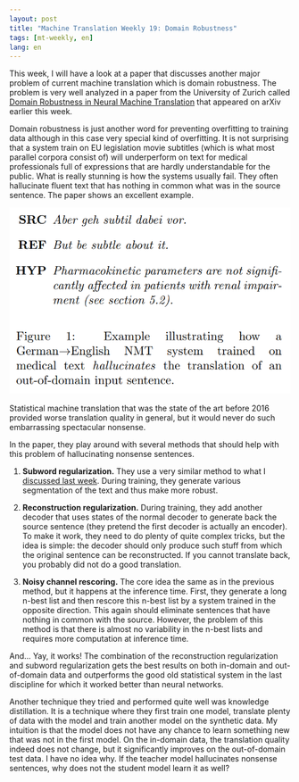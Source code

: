 ```yaml
---
layout: post
title: "Machine Translation Weekly 19: Domain Robustness"
tags: [mt-weekly, en]
lang: en
---
```


This week, I will have a look at a paper that discusses another major problem
of current machine translation which is domain robustness. The problem is very
well analyzed in a paper from the University of Zurich called [Domain Robustness
in Neural Machine Translation](https://arxiv.org/pdf/1911.03109.pdf) that
appeared on arXiv earlier this week.

Domain robustness is just another word for preventing overfitting to training
data although in this case very special kind of overfitting. It is not
surprising that a system train on EU legislation movie subtitles (which is what
most parallel corpora consist of) will underperform on text for medical
professionals full of expressions that are hardly understandable for the
public. What is really stunning is how the systems usually fail. They often
hallucinate fluent text that has nothing in common what was in the source
sentence. The paper shows an excellent example.

![Hallucinated translation](/assets/hallucinate.png)

Statistical machine translation that was the state of the art before 2016
provided worse translation quality in general, but it would never do such
embarrassing spectacular nonsense.

In the paper, they play around with several methods that should help with this
problem of hallucinating nonsense sentences.

1. __Subword regularization.__ They use a very similar method to what I
[discussed last week](/2019/11/07/MT-Weekly-BPE-dropout.html). During training,
they generate various segmentation of the text and thus make more robust.

2. __Reconstruction regularization.__ During training, they add another decoder
that uses states of the normal decoder to generate back the source sentence
(they pretend the first decoder is actually an encoder). To make it work, they
need to do plenty of quite complex tricks, but the idea is simple: the decoder
should only produce such stuff from which the original sentence can be
reconstructed. If you cannot translate back, you probably did not do a good
translation.

3. __Noisy channel rescoring.__ The core idea the same as in the previous
method, but it happens at the inference time. First, they generate a long
n-best list and then rescore this n-best list by a system trained in the
opposite direction. This again should eliminate sentences that have nothing in
common with the source. However, the problem of this method is that there is
almost no variability in the n-best lists and requires more computation at
inference time.

And... Yay, it works! The combination of the reconstruction regularization and
subword regularization gets the best results on both in-domain and
out-of-domain data and outperforms the good old statistical system in the last
discipline for which it worked better than neural networks.

Another technique they tried and performed quite well was knowledge
distillation. It is a technique where they first train one model, translate
plenty of data with the model and train another model on the synthetic data. My
intuition is that the model does not have any chance to learn something new
that was not in the first model. On the in-domain data, the translation quality
indeed does not change, but it significantly improves on the out-of-domain test
data. I have no idea why. If the teacher model hallucinates nonsense sentences,
why does not the student model learn it as well?
